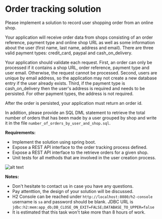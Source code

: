 # Order tracking solution

Please implement a solution to record user shopping order from an online shop. 

Your application will receive order data from shops consisting of an order reference, payment type and online shop URL as well as some information about the user (first name, last name, address and email). There are three valid payment types: credit_card, paypal and cash_on_delivery.

Your application should validate each request. First, an order can only be processed if it contains a shop URL, order reference, payment type and user email. Otherwise, the request cannot be processed. Second, users are unique by email address, so the application may not create a new database entry if the user already exists. Third, if the payment type is cash_on_delivery then the user's address is required and needs to be persisted. For other payment types, the address is not required. 

After the order is persisted, your application must return an order id. 

In addition, please provide an SQL DML statement to retrieve the total number of orders that has been made by a user grouped by shop and write it in the file ```number_of_orders_by_user_and_shop.sql```.

**Requirements:**
* Implement the solution using spring boot.
* Expose a REST API interface to the order tracking process defined.
* Expose a REST API interface to the retrieve orders for a given shop.
* Unit tests for all methods that are involved in the user creation process.

![alt text](https://github.com/trustedshops/mars-senior-backend-challenge-template/blob/master/task.png?raw=true "Task")


**Notes:**
* Don't hesitate to contact us in case you have any questions.
* Pay attenttion, the design of your solution will be discussed.
* H2 Console can be reached under ```http://localhost:8080/h2-console``` username is ```sa``` and password should be blank. JDBC URL is ```jdbc:h2:mem:app_db;DB_CLOSE_ON_EXIT=FALSE;DATABASE_TO_UPPER=false```
* It is estimated that this task won't take more than 8 hours of work.
